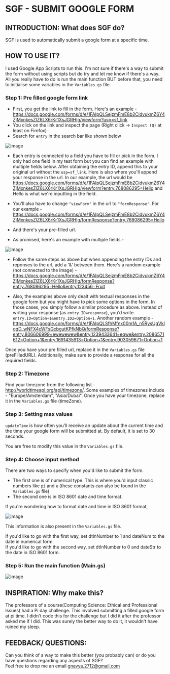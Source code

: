# SGF - SUBMIT GOOGLE FORM

## INTRODUCTION: What does SGF do?
SGF is used to automatically submit a google form at a specific time.

## HOW TO USE IT?

I used Google App Scripts to run this. I'm not sure if there's a way to submit the form without using scripts but do try and let me know if there's a way. All you really have to do is run the main function BUT before that, you need to initialise some variables in the `Variables.gs` file.

### Step 1: Pre filled google form link
- First, you get the link to fill in the form. Here's an example - https://docs.google.com/forms/d/e/1FAIpQLSejzmFmE8b2CidvukmZ6Y4ZjMxnkesZlZ6LX6rKr1XsJGRHIg/viewform?usp=sf_link
- You click on the link and inspect the page (Right click -> `Inspect (Q)` at least on Firefox)  
- Search for `entry` in the search bar like shown below

![image](https://user-images.githubusercontent.com/76686946/164062352-fdc29dac-41c9-418f-a3e3-e6f05ffdb8bf.png)
- Each entry is connected to a field you have to fill or pick in the form. I only had one field in my test form but you can find an example with multiple fields below. After obtaining the entry ID, append this to your original url without the `usp=sf_link`. Here is also where you'll append your response in the url. In our example, the url would be https://docs.google.com/forms/d/e/1FAIpQLSejzmFmE8b2CidvukmZ6Y4ZjMxnkesZlZ6LX6rKr1XsJGRHIg/viewform?entry.768086295=Hello and Hello is what we're inputting in the field.
- You'll also have to change `"viewForm"` in the url to `"formResponse"`. For our example - https://docs.google.com/forms/d/e/1FAIpQLSejzmFmE8b2CidvukmZ6Y4ZjMxnkesZlZ6LX6rKr1XsJGRHIg/formResponse?entry.768086295=Hello
- And there's your pre-filled url. 

- As promised, here's an example with multiple fields - 

![image](https://user-images.githubusercontent.com/76686946/164063637-c393ddb6-caf2-4012-a880-2d73a8078b77.png)
- Follow the same steps as above but when appending the entry IDs and reponses to the url, add a '&' between them. Here's a random example (not connected to the image) - https://docs.google.com/forms/d/e/1FAIpQLSejzmFmE8b2CidvukmZ6Y4ZjMxnkesZlZ6LX6rKr1XsJGRHIg/formResponse?entry.768086295=Hello&entry.123456=Fruit

- Also, the examples above only dealt with textual responses in the google form but you might have to pick some options in the form. In those cases, you simply follow a similar procedure as above. Instead of writing your response (as `entry.ID=response`), you'd write `entry.ID=Option+1&entry.ID2=Option+1`. Another random example - https://docs.google.com/forms/d/e/1FAIpQLSfhMfnx00m1A_n5RysUgVklqqD_wNFX4cWFsGcbgutKPfkNbQ/formResponse?entry.806606999=ewewewew&entry.1239433641=eqwe&entry.2086571612=Option+1&entry.1691435913=Option+1&entry.903059671=Option+1

Once you have your pre filled url, replace it in the `Variables.gs` file (preFilledURL). Additionally, make sure to provide a response for all the required fields.

### Step 2: Timezone
Find your timezone from the following list - http://worldtimeapi.org/api/timezone/. Some examples of timezones include - "Europe/Amsterdam", "Asia/Dubai". Once you have your timezone, replace it in the `Variables.gs` file (timeZone).
 
### Step 3: Setting max values
`updateTime` is how often you'll receive an update about the current time and the time your google form will be submitted at. By default, it is set to 30 seconds.   

You are free to modify this value in the `Variables.gs` file.

### Step 4: Choose input method
There are two ways to specify when you'd like to submit the form. 

- The first one is of numerical type. This is where you'd input classic numbers like `pi` and `e` (these constants can also be found in the `Variables.gs` file)
- The second one is in ISO 8601 date and time format. 

If you're wondering how to format date and time in ISO 8601 format, 

![image](https://user-images.githubusercontent.com/76686946/164068591-b496ce16-7f94-43a1-aa9d-2ab6b82e75f0.png)

This information is also present in the `Variables.gs` file.

If you'd like to go with the first way, set dtInNumber to 1 and dateNum to the date in numerical form.  
If you'd like to go with the second way, set dtInNumber to 0 and dateStr to the date in ISO 8601 form.

### Step 5: Run the main function (Main.gs)

![image](https://user-images.githubusercontent.com/76686946/164066100-5bd58edd-1104-4251-b46f-24e1754403aa.png)

## INSPIRATION: Why make this?
The professors of a course(Computing Science: Ethical and Professional Issues) had a Pi day challenge. This involved submitting a filled google form at pi time. I didn't code this for the challenge but I did it after the professor asked me if I did. This was surely the better way to do it, it wouldn't have ruined my sleep.

## FEEDBACK/ QUESTIONS:
Can you think of a way to make this better (you probably can) or do you have questions regarding any aspects of SGF?  
Feel free to drop me an email gnavya.2712@gmail.com
